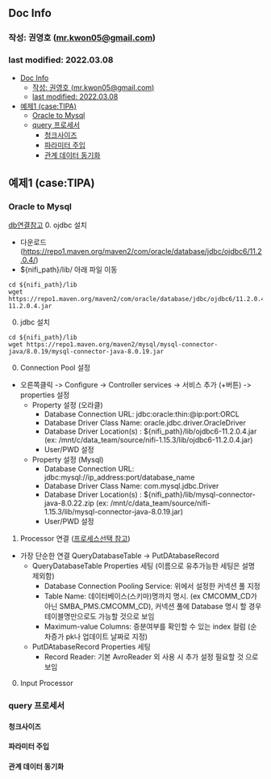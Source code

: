 ## Doc Info
### 작성: 권영호 (mr.kwon05@gmail.com)
### last modified: 2022.03.08


- [Doc Info](#doc-info)
  - [작성: 권영호 (mr.kwon05@gmail.com)](#작성-권영호-mrkwon05gmailcom)
  - [last modified: 2022.03.08](#last-modified-20220308)
- [예제1 (case:TIPA)](#예제1-casetipa)
  - [Oracle to Mysql](#oracle-to-mysql)
  - [query 프로세서](#query-프로세서)
    - [청크사이즈](#청크사이즈)
    - [파라미터 주입](#파라미터-주입)
    - [관계 데이터 동기화](#관계-데이터-동기화)


## 예제1 (case:TIPA)
### Oracle to Mysql
[db연결참고](https://urame.tistory.com/entry/NIFI-PostgreSQL-Connection-%EB%B0%A9%EB%B2%95-ExecuteSQLRecord)
0. ojdbc 설치
  - 다운로드(https://repo1.maven.org/maven2/com/oracle/database/jdbc/ojdbc6/11.2.0.4/)
  - ${nifi_path}/lib/ 아래 파일 이동
  ```shell
  cd ${nifi_path}/lib
  wget https://repo1.maven.org/maven2/com/oracle/database/jdbc/ojdbc6/11.2.0.4/ojdbc6-11.2.0.4.jar
  ```
0. jdbc 설치
  ```shell
  cd ${nifi_path}/lib
  wget https://repo1.maven.org/maven2/mysql/mysql-connector-java/8.0.19/mysql-connector-java-8.0.19.jar
  ```
0. Connection Pool 설정
  - 오른쪽클릭 -> Configure -> Controller services -> 서비스 추가 (+버튼) -> properties 설정 
    - Property 설정 (오라클)
      - Database Connection URL: jdbc:oracle:thin:@ip:port:ORCL
      - Database Driver Class Name: oracle.jdbc.driver.OracleDriver
      - Database Driver Location(s) : ${nifi_path}/lib/ojdbc6-11.2.0.4.jar (ex: /mnt/c/data_team/source/nifi-1.15.3/lib/ojdbc6-11.2.0.4.jar)
      - User/PWD 설정
    - Property 설정 (Mysql)
      - Database Connection URL: jdbc:mysql://ip_address:port/database_name
      - Database Driver Class Name: com.mysql.jdbc.Driver
      - Database Driver Location(s) : ${nifi_path}/lib/mysql-connector-java-8.0.22.zip (ex: /mnt/c/data_team/source/nifi-1.15.3/lib/mysql-connector-java-8.0.19.jar)
      - User/PWD 설정
1. Processor 연결 ([프로세스선택 참고](http://10xthinking.blogspot.com/2019/08/nifi-processors-for-querying-databases.html?m=1))
  - 가장 단순한 연결 QueryDatabaseTable -> PutDAtabaseRecord
    - QueryDatabaseTable Properties 세팅 (이름으로 유추가능한 세팅은 설명 제외함)
      - Database Connection Pooling Service: 위에서 설정한 커넥션 풀 지정
      - Table Name: 데이터베이스(스키마)명까지 명시. (ex CMCOMM_CD가 아닌 SMBA_PMS.CMCOMM_CD), 커넥션 풀에 Database 명시 할 경우 테이블명만으로도 가능할 것으로 보임
      - Maximum-value Columns: 증분여부를 확인할 수 있는 index 컬럼 (순차증가 pk나 업데이트 날짜로 지정)
    - PutDAtabaseRecord Properties 세팅
      - Record Reader: 기본 AvroReader 외 사용 시 추가 설정 필요할 것 으로 보임

0. Input Processor 




### query 프로세서 
#### 청크사이즈

#### 파라미터 주입

#### 관계 데이터 동기화
